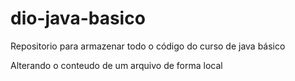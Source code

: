 # dio-java-basico
Repositorio para armazenar todo o código do curso de java básico

Alterando o conteudo de um arquivo de forma local